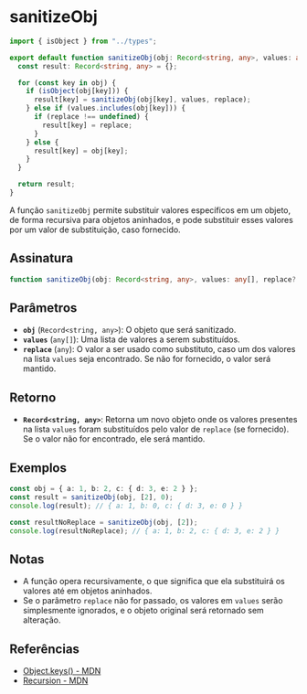 # sanitizeObj

```typescript
import { isObject } from "../types";

export default function sanitizeObj(obj: Record<string, any>, values: any[], replace?: any): Record<string, any> {
  const result: Record<string, any> = {};

  for (const key in obj) {
    if (isObject(obj[key])) {
      result[key] = sanitizeObj(obj[key], values, replace);
    } else if (values.includes(obj[key])) {
      if (replace !== undefined) {
        result[key] = replace;
      }
    } else {
      result[key] = obj[key];
    }
  }

  return result;
}
```

A função `sanitizeObj` permite substituir valores específicos em um objeto, de forma recursiva para objetos aninhados, e pode substituir esses valores por um valor de substituição, caso fornecido.

## Assinatura

```typescript
function sanitizeObj(obj: Record<string, any>, values: any[], replace?: any): Record<string, any>;
```

## Parâmetros

- **`obj`** (`Record<string, any>`): O objeto que será sanitizado.
- **`values`** (`any[]`): Uma lista de valores a serem substituídos.
- **`replace`** (`any`): O valor a ser usado como substituto, caso um dos valores na lista `values` seja encontrado. Se não for fornecido, o valor será mantido.

## Retorno

- **`Record<string, any>`**: Retorna um novo objeto onde os valores presentes na lista `values` foram substituídos pelo valor de `replace` (se fornecido). Se o valor não for encontrado, ele será mantido.

## Exemplos

```typescript
const obj = { a: 1, b: 2, c: { d: 3, e: 2 } };
const result = sanitizeObj(obj, [2], 0);
console.log(result); // { a: 1, b: 0, c: { d: 3, e: 0 } }

const resultNoReplace = sanitizeObj(obj, [2]);
console.log(resultNoReplace); // { a: 1, b: 2, c: { d: 3, e: 2 } }
```

## Notas

- A função opera recursivamente, o que significa que ela substituirá os valores até em objetos aninhados.
- Se o parâmetro `replace` não for passado, os valores em `values` serão simplesmente ignorados, e o objeto original será retornado sem alteração.

## Referências

- [Object.keys() - MDN](https://developer.mozilla.org/en-US/docs/Web/JavaScript/Reference/Global_Objects/Object/keys)
- [Recursion - MDN](https://developer.mozilla.org/en-US/docs/Web/JavaScript/Reference/Global_Objects/Function)